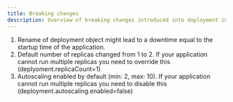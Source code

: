```yaml
---
title: Breaking changes
description: Overview of breaking changes introduced into deployment in v2.0.0
---
```


1. Rename of deployment object might lead to a downtime equal to the startup time of the application.
2. Default number of replicas changed from 1 to 2. If your application cannot run multiple replicas you need to override this (deplyoment.replicaCount=1)
3. Autoscaling enabled by default (min: 2, max: 10). If your application cannot run multiple replicas you need to disable this (deployment.autoscaling.enabled=false)
